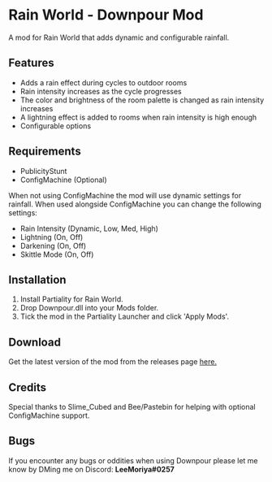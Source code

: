 # Rain World - Downpour Mod
A mod for Rain World that adds dynamic and configurable rainfall.

## Features
- Adds a rain effect during cycles to outdoor rooms
- Rain intensity increases as the cycle progresses
- The color and brightness of the room palette is changed as rain intensity increases
- A lightning effect is added to rooms when rain intensity is high enough
- Configurable options

## Requirements
- PublicityStunt
- ConfigMachine (Optional)

When not using ConfigMachine the mod will use dynamic settings for rainfall.
When used alongside ConfigMachine you can change the following settings:
- Rain Intensity (Dynamic, Low, Med, High)
- Lightning (On, Off)
- Darkening (On, Off)
- Skittle Mode (On, Off)

## Installation
1. Install Partiality for Rain World.
2. Drop Downpour.dll into your Mods folder.
3. Tick the mod in the Partiality Launcher and click 'Apply Mods'.

## Download
Get the latest version of the mod from the releases page [here.](https://github.com/LeeMoriya/Downpour/releases)

## Credits
Special thanks to Slime_Cubed and Bee/Pastebin for helping with optional ConfigMachine support.

## Bugs
If you encounter any bugs or oddities when using Downpour please let me know by DMing me on Discord:
**LeeMoriya#0257**
